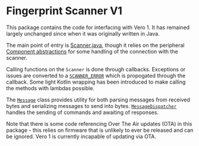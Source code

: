 # Fingerprint Scanner V1

This package contains the code for interfacing with Vero 1. It has
remained largely unchanged since when it was originally written in Java.

The main point of entry is [Scanner.java](./Scanner.java), though it
relies on the peripheral
[Component abstractions](../component/bluetooth) for some handling of
the connection with the scanner.

Calling functions on the `Scanner` is done through callbacks. Exceptions
or issues are converted to a [`SCANNER_ERROR`](./SCANNER_ERROR.java)
which is propogated through the callback. Some light Kotlin wrapping has
been introduced to make calling the methods with lambdas possible.

The [`Message`](./Message.java) class provides utility for both parsing
messages from received bytes and serializing messages to send into
bytes. [`MessageDispatcher`](./MessageDispatcher.java) handles the
sending of commands and awaiting of responses.

Note that there is some code referencing Over The Air updates (OTA) in
this package - this relies on firmware that is unlikely to ever be
released and can be ignored. Vero 1 is currently incapable of updating
via OTA.
